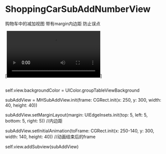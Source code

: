 # ShoppingCarSubAddNumberView
购物车中的减加视图 带有margin内边距 防止误点

 
[![Watch the video](https://github.com/hwq992689548/ShoppingCarSubAddNumberView/blob/master/%E6%9C%AA%E5%91%BD%E5%90%8D.mov)] 

##
  self.view.backgroundColor = UIColor.groupTableViewBackground
  
  subAddView = MHSubAddView.init(frame: CGRect.init(x: 250, y: 300, width: 40, height: 40))
  
  subAddView.setMarginLayout(margin: UIEdgeInsets.init(top: 5, left: 5, bottom: 5, right: 5))  //内边距
  
  subAddView.setInitialAnimation(toFrame: CGRect.init(x: 250-140, y: 300, width: 140, height: 40))  //动画结束后的frame
  
  self.view.addSubview(subAddView)


